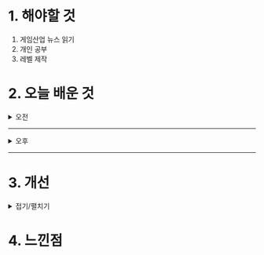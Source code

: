
# 1. 해야할 것

1. 게임산업 뉴스 읽기 
2. 개인 공부  
3. 레벨 제작



# 2. 오늘 배운 것

<details>
<summary>오전</summary>

## 오늘의 뉴스
### [기사: 마비노기 모바일 개발비용과 출시](https://www.inven.co.kr/webzine/news/?news=302084)
![image](https://github.com/user-attachments/assets/ffa7370c-1b28-4f67-9659-effcc7168c87)
```
마비노기가 원신처럼 PC, 모바일 멀티 플랫폼으로 나와 다시금 즐길 수 있으면 좋겠다.
이제 5년차로 개발이 들어가는 게임이라니?
정말 엄청난 게 나올거야!
까지는 아니지만 곧 만나볼 수 있다고하니 기대하고 있다.
```
</details>

****

<details>
<summary>오후</summary>


</details>

****


# 3. 개선


<details>
<summary>접기/펼치기</summary>


</details>



# 4. 느낀점


